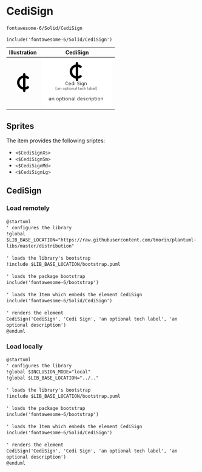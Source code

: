 # CediSign


```text
fontawesome-6/Solid/CediSign
```

```text
include('fontawesome-6/Solid/CediSign')
```



| Illustration | CediSign |
| :---: | :---: |
| ![illustration for Illustration](../../fontawesome-6/Solid/CediSign.png) | ![illustration for CediSign](../../fontawesome-6/Solid/CediSign.Local.png) |



## Sprites
The item provides the following sriptes:

- `<$CediSignXs>`
- `<$CediSignSm>`
- `<$CediSignMd>`
- `<$CediSignLg>`





## CediSign

### Load remotely
```plantuml
@startuml
' configures the library
!global $LIB_BASE_LOCATION="https://raw.githubusercontent.com/tmorin/plantuml-libs/master/distribution"

' loads the library's bootstrap
!include $LIB_BASE_LOCATION/bootstrap.puml

' loads the package bootstrap
include('fontawesome-6/bootstrap')

' loads the Item which embeds the element CediSign
include('fontawesome-6/Solid/CediSign')

' renders the element
CediSign('CediSign', 'Cedi Sign', 'an optional tech label', 'an optional description')
@enduml
```

### Load locally
```plantuml
@startuml
' configures the library
!global $INCLUSION_MODE="local"
!global $LIB_BASE_LOCATION="../.."

' loads the library's bootstrap
!include $LIB_BASE_LOCATION/bootstrap.puml

' loads the package bootstrap
include('fontawesome-6/bootstrap')

' loads the Item which embeds the element CediSign
include('fontawesome-6/Solid/CediSign')

' renders the element
CediSign('CediSign', 'Cedi Sign', 'an optional tech label', 'an optional description')
@enduml
```

